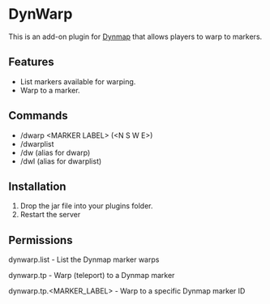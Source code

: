 # DynWarp
This is an add-on plugin for [Dynmap](https://www.spigotmc.org/resources/dynmap®.274/) that allows players to warp to markers.

## Features
* List markers available for warping.
* Warp to a marker.

## Commands
* /dwarp &lt;MARKER LABEL&gt; (&lt;N S W E&gt;)
* /dwarplist
* /dw (alias for dwarp)
* /dwl (alias for dwarplist)

## Installation

1) Drop the jar file into your plugins folder.
1) Restart the server

## Permissions
dynwarp.list - List the Dynmap marker warps

dynwarp.tp - Warp (teleport) to a Dynmap marker

dynwarp.tp.<MARKER_LABEL> - Warp to a specific Dynmap marker ID
